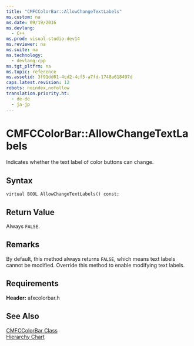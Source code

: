 ```yaml
---
title: "CMFCColorBar::AllowChangeTextLabels"
ms.custom: na
ms.date: 09/19/2016
ms.devlang: 
  - C++
ms.prod: visual-studio-dev14
ms.reviewer: na
ms.suite: na
ms.technology: 
  - devlang-cpp
ms.tgt_pltfrm: na
ms.topic: reference
ms.assetid: 3f91dd61-4cd2-4cf5-a7fd-1748a618497d
caps.latest.revision: 12
robots: noindex,nofollow
translation.priority.ht: 
  - de-de
  - ja-jp
---
```

# CMFCColorBar::AllowChangeTextLabels
Indicates whether the text label of color buttons can change.  
  
## Syntax  
  
```  
virtual BOOL AllowChangeTextLabels() const;  
```  
  
## Return Value  
 Always `FALSE`.  
  
## Remarks  
 By default, this method always returns `FALSE`, which means text labels cannot be modified. Override this method to enable modifying text labels.  
  
## Requirements  
 **Header:** afxcolorbar.h  
  
## See Also  
 [CMFCColorBar Class](../vs140/CMFCColorBar-Class.md)   
 [Hierarchy Chart](../vs140/Hierarchy-Chart.md)
